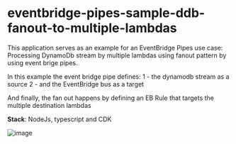 # eventbridge-pipes-sample-ddb-fanout-to-multiple-lambdas

This application serves as an example for an EventBridge Pipes use case: Processing DynamoDb stream by multiple lambdas using fanout pattern by using event brige pipes.

In this example the event bridge pipe defines:
1 - the dynamodb stream as a source 
2 - and the EventBridge bus as a target

And finally, the fan out happens by defining an EB Rule that targets the multiple destination lambdas

**Stack**: NodeJs, typescript and CDK  

![image](https://user-images.githubusercontent.com/6813975/219195584-627d0174-954d-4a2f-8d19-f307f10d24d2.png)
